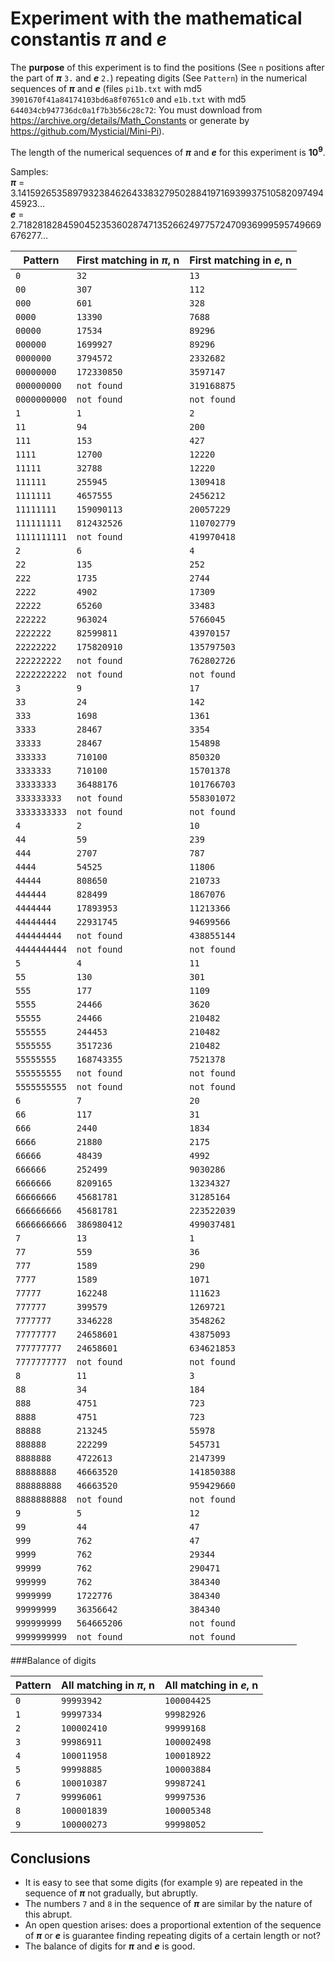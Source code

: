 # Experiment with the mathematical constantis ***π*** and ***e***

The **purpose** of this experiment is to find the positions (See `n` positions after the part of ***π*** `3.` and ***e*** `2.`) repeating digits (See `Pattern`) in the numerical sequences of ***π*** 
and ***e*** (files `pi1b.txt` with md5 `3901670f41a84174103bd6a8f07651c0` and `e1b.txt` with md5 `644034cb947736dc0a1f7b3b56c28c72`: You must download from https://archive.org/details/Math_Constants or generate by https://github.com/Mysticial/Mini-Pi).<br />

The length of the numerical sequences of ***π*** and ***e*** for this experiment is **10<sup>9</sup>**.

Samples:<br /> 
***π*** = 3.1415926535897932384626433832795028841971693993751058209749445923...<br />
 ***e*** = 2.7182818284590452353602874713526624977572470936999595749669676277...<br />


| Pattern | First matching in ***π***, n | First matching in ***e***, n |
| --- | --- | --- |
| `0` | `32` | `13` |
| `00` | `307` | `112` |
| `000` | `601` | `328` |
| `0000` | `13390` | `7688` |
| `00000` | `17534` | `89296` |
| `000000` | `1699927` | `89296` |
| `0000000` | `3794572` | `2332682` |
| `00000000` | `172330850` | `3597147` |
| `000000000` | `not found` | `319168875` |
| `0000000000` | `not found` | `not found` |
| `1` | `1` | `2` |
| `11` | `94` | `200` |
| `111` | `153` | `427` |
| `1111` | `12700` | `12220` |
| `11111` | `32788` | `12220` |
| `111111` | `255945` | `1309418` |
| `1111111` | `4657555` | `2456212` |
| `11111111` | `159090113` | `20057229` |
| `111111111` | `812432526` | `110702779` |
| `1111111111` | `not found` | `419970418` |
| `2` | `6` | `4` |
| `22` | `135` | `252` |
| `222` | `1735` | `2744` |
| `2222` | `4902` | `17309` |
| `22222` | `65260` | `33483` |
| `222222` | `963024` | `5766045` |
| `2222222` | `82599811` | `43970157` |
| `22222222` | `175820910` | `135797503` |
| `222222222` | `not found` | `762802726` |
| `2222222222` | `not found` | `not found` |
| `3` | `9` | `17` |
| `33` | `24` | `142` |
| `333` | `1698` | `1361` |
| `3333` | `28467` | `3354` |
| `33333` | `28467` | `154898` |
| `333333` | `710100` | `850320` |
| `3333333` | `710100` | `15701378` |
| `33333333` | `36488176` | `101766703` |
| `333333333` | `not found` | `558301072` |
| `3333333333` | `not found` | `not found` |
| `4` | `2` | `10` |
| `44` | `59` | `239` |
| `444` | `2707` | `787` |
| `4444` | `54525` | `11806` |
| `44444` | `808650` | `210733` |
| `444444` | `828499` | `1867076` |
| `4444444` | `17893953` | `11213366` |
| `44444444` | `22931745` | `94699566` |
| `444444444` | `not found` | `438855144` |
| `4444444444` | `not found` | `not found` |
| `5` | `4` | `11` |
| `55` | `130` | `301` |
| `555` | `177` | `1109` |
| `5555` | `24466` | `3620` |
| `55555` | `24466` | `210482` |
| `555555` | `244453` | `210482` |
| `5555555` | `3517236` | `210482` |
| `55555555` | `168743355` | `7521378` |
| `555555555` | `not found` | `not found` |
| `5555555555` | `not found` | `not found` |
| `6` | `7` | `20` |
| `66` | `117` | `31` |
| `666` | `2440` | `1834` |
| `6666` | `21880` | `2175` |
| `66666` | `48439` | `4992` |
| `666666` | `252499` | `9030286` |
| `6666666` | `8209165` | `13234327` |
| `66666666` | `45681781` | `31285164` |
| `666666666` | `45681781` | `223522039` |
| `6666666666` | `386980412` | `499037481` |
| `7` | `13` | `1` |
| `77` | `559` | `36` |
| `777` | `1589` | `290` |
| `7777` | `1589` | `1071` |
| `77777` | `162248` | `111623` |
| `777777` | `399579` | `1269721` |
| `7777777` | `3346228` | `3548262` |
| `77777777` | `24658601` | `43875093` |
| `777777777` | `24658601` | `634621853` |
| `7777777777` | `not found` | `not found` |
| `8` | `11` | `3` |
| `88` | `34` | `184` |
| `888` | `4751` | `723` |
| `8888` | `4751` | `723` |
| `88888` | `213245` | `55978` |
| `888888` | `222299` | `545731` |
| `8888888` | `4722613` | `2147399` |
| `88888888` | `46663520` | `141850388` |
| `888888888` | `46663520` | `959429660` |
| `8888888888` | `not found` | `not found` |
| `9` | `5` | `12` |
| `99` | `44` | `47` |
| `999` | `762` | `47` |
| `9999` | `762` | `29344` |
| `99999` | `762` | `290471` |
| `999999` | `762` | `384340` |
| `9999999` | `1722776` | `384340` |
| `99999999` | `36356642` | `384340` |
| `999999999` | `564665206` | `not found` |
| `9999999999` | `not found` | `not found` |

###Balance of digits

| Pattern | All matching in ***π***, n | All matching in ***e***, n |
| --- | --- | --- |
| `0` | `99993942` | `100004425` |
| `1` | `99997334` | `99982926` |
| `2` | `100002410` | `99999168` |
| `3` | `99986911` | `100002498` |
| `4` | `100011958` | `100018922` |
| `5` | `99998885` | `100003884` |
| `6` | `100010387` | `99987241` |
| `7` | `99996061` | `99997536` |
| `8` | `100001839` | `100005348` |
| `9` | `100000273` | `99998052` |

## Conclusions

* It is easy to see that some digits (for example `9`) are repeated in the sequence of ***π*** not gradually, but abruptly.
* The numbers `7` and `8` in the sequence of ***π*** are similar by the nature of this abrupt. 
* An open question arises: does a proportional extention of the sequence of ***π*** or ***e*** is guarantee finding repeating digits of a certain length or not?
* The balance of digits for ***π*** and ***e*** is good.

